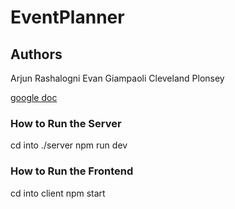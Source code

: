 # EventPlanner
## Authors
Arjun Rashalogni
Evan Giampaoli
Cleveland Plonsey

[google doc](https://docs.google.com/document/d/1JQNv3gdr3RlZAjlibX9VRvWxki8vk-S9u9R6pM6U0Zk/edit?usp=sharing)


### How to Run the Server
cd into ./server
npm run dev

### How to Run the Frontend
cd into client
npm start